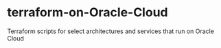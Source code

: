 # terraform-on-Oracle-Cloud
Terraform scripts for select architectures and services that run on Oracle Cloud
